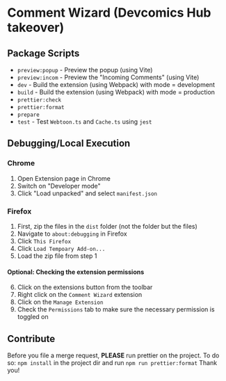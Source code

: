 # Comment Wizard (Devcomics Hub takeover)

## Package Scripts

- `preview:popup` - Preview the popup (using Vite)
- `preview:incom` - Preview the "Incoming Comments" (using Vite)
- `dev` - Build the extension (using Webpack) with mode = development
- `build` - Build the extension (using Webpack) with mode = production
- `prettier:check`
- `prettier:format`
- `prepare`
- `test` - Test `Webtoon.ts` and `Cache.ts` using `jest`

## Debugging/Local Execution

### Chrome

1. Open Extension page in Chrome
2. Switch on "Developer mode"
3. Click "Load unpacked" and select `manifest.json`

### Firefox

1. First, zip the files in the `dist` folder (not the folder but the files)
2. Navigate to `about:debugging` in Firefox
3. Click `This Firefox`
4. Click `Load Tempoary Add-on...`
5. Load the zip file from step 1

#### Optional: Checking the extension permissions

6. Click on the extensions button from the toolbar
7. Right click on the `Comment Wizard` extension
8. Click on the `Manage Extension`
9. Check the `Permissions` tab to make sure the necessary permission is toggled on

## Contribute

Before you file a merge request, **PLEASE** run prettier on the project.
To do so:
`npm install` in the project dir and run `npm run prettier:format`
Thank you!
